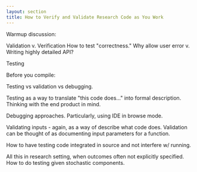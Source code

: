 ```yaml
---
layout: section
title: How to Verify and Validate Research Code as You Work
---
```



Warmup discussion:

Validation v. Verification
How to test "correctness."
Why allow user error v. Writing highly detailed API? 

Testing

Before you compile:











Testing vs validation vs debugging.

Testing as a way to translate "this code does..." into formal description.  Thinking
with the end product in mind.

Debugging approaches.  Particularly, using IDE in browse mode.

Validating inputs - again, as a way of describe what code does.  Validation can
be thought of as documenting input parameters for a function.

How to have testing code integrated in source and not interfere w/ running.

All this in research setting, when outcomes often not explicitly specified.  How
to do testing given stochastic components.
